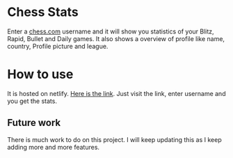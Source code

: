 # Chess Stats
Enter a [chess.com](https://chess.com) username and it will show you statistics of your Blitz, Rapid, Bullet and Daily games. It also shows a overview of profile like name, country, Profile picture and league. 

# How to use
It is hosted on netlify. [Here is the link](https://chess-stats-46.netlify.app/). Just visit the link, enter username and you get the stats. 

## Future work
There is much work to do on this project. I will keep updating this as I keep adding more and more features. 

